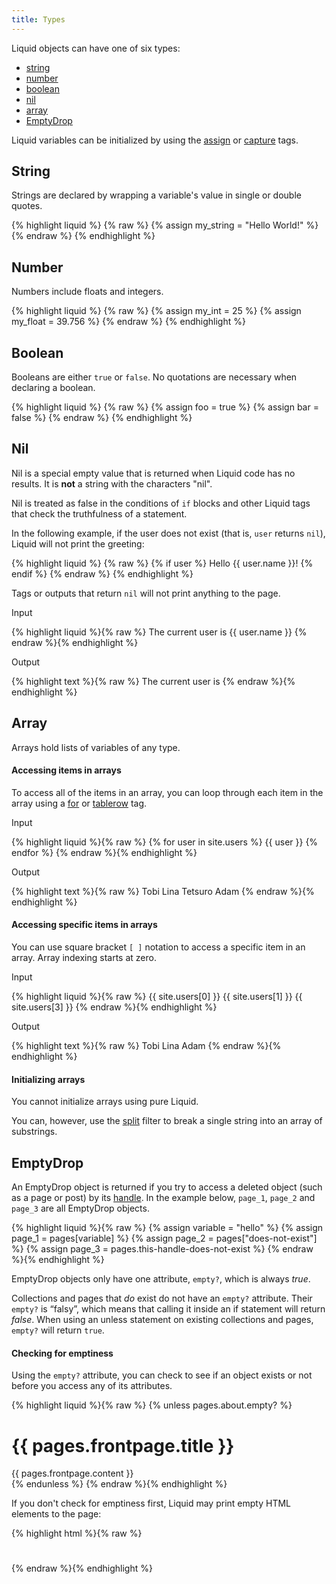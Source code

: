 ```yaml
---
title: Types
---
```


Liquid objects can have one of six types:

- [string](#string)
- [number](#number)
- [boolean](#boolean)
- [nil](#nil)
- [array](#array)
- [EmptyDrop](#emptydrop)

Liquid variables can be initialized by using the [assign](/tags/#assign) or [capture](/tags/#capture) tags.

## String

Strings are declared by wrapping a variable's value in single or double quotes.

{% highlight liquid %}
{% raw %}
{% assign my_string = "Hello World!" %}
{% endraw %}
{% endhighlight %}

## Number

Numbers include floats and integers.

{% highlight liquid %}
{% raw %}
{% assign my_int = 25 %}
{% assign my_float = 39.756 %}
{% endraw %}
{% endhighlight %}

## Boolean

Booleans are either `true` or `false`. No quotations are necessary when declaring a boolean.

{% highlight liquid %}
{% raw %}
{% assign foo = true %}
{% assign bar = false %}
{% endraw %}
{% endhighlight %}

## Nil

Nil is a special empty value that is returned when Liquid code has no results. It is **not** a string with the characters "nil".

Nil is treated as false in the conditions of `if` blocks and other Liquid tags that check the truthfulness of a statement.

In the following example, if the user does not exist (that is, `user` returns `nil`), Liquid will not print the greeting:

{% highlight liquid %}
{% raw %}
{% if user %}
  Hello {{ user.name }}!
{% endif %}
{% endraw %}
{% endhighlight %}

Tags or outputs that return `nil` will not print anything to the page.

<p class="input">Input</p>

{% highlight liquid %}{% raw %}
The current user is {{ user.name }}
{% endraw %}{% endhighlight %}

<p class="output">Output</p>

{% highlight text %}{% raw %}
The current user is
{% endraw %}{% endhighlight %}

## Array

Arrays hold lists of variables of any type.

#### Accessing items in arrays

To access all of the items in an array, you can loop through each item in the array using a [for](/tags/#for) or [tablerow](/tags/#tablerow) tag.

<p class="input">Input</p>
{% highlight liquid %}{% raw %}
<!-- if site.users = "Tobi", "Lina", "Tetsuro", "Adam" -->
{% for user in site.users %}
  {{ user }}
{% endfor %}
{% endraw %}{% endhighlight %}

<p class="output">Output</p>
{% highlight text %}{% raw %}
Tobi Lina Tetsuro Adam
{% endraw %}{% endhighlight %}


#### Accessing specific items in arrays

You can use square bracket `[ ]` notation to access a specific item in an array. Array indexing starts at zero.

<p class="input">Input</p>
{% highlight liquid %}{% raw %}
<!-- if site.users = "Tobi", "Lina", "Tetsuro", "Adam" -->
{{ site.users[0] }}
{{ site.users[1] }}
{{ site.users[3] }}
{% endraw %}{% endhighlight %}

<p class="output">Output</p>
{% highlight text %}{% raw %}
Tobi
Lina
Adam
{% endraw %}{% endhighlight %}

#### Initializing arrays

You cannot initialize arrays using pure Liquid.

You can, however, use the [split](/filters/#split) filter to break a single string into an array of substrings.

## EmptyDrop

An EmptyDrop object is returned if you try to access a deleted object (such as a page or post) by its [handle](/basics/#Handles). In the example below, `page_1`, `page_2` and `page_3` are all EmptyDrop objects.

{% highlight liquid %}{% raw %}
{% assign variable = "hello" %}
{% assign page_1 = pages[variable] %}
{% assign page_2 = pages["does-not-exist"] %}
{% assign page_3 = pages.this-handle-does-not-exist %}
{% endraw %}{% endhighlight %}

EmptyDrop objects only have one attribute, `empty?`, which is always *true*.

Collections and pages that *do* exist do not have an `empty?` attribute. Their `empty?` is “falsy”, which means that calling it inside an if statement will return *false*. When using an  unless statement on existing collections and pages, `empty?` will return `true`.

#### Checking for emptiness

Using the `empty?` attribute, you can check to see if an object exists or not before you access any of its attributes.

{% highlight liquid %}{% raw %}
{% unless pages.about.empty? %}
  <!-- This content will only print if the page with handle 'about' is not empty -->
  <h1>{{ pages.frontpage.title }}</h1>
  <div>{{ pages.frontpage.content }}</div>
{% endunless %}
{% endraw %}{% endhighlight %}

If you don't check for emptiness first, Liquid may print empty HTML elements to the page:

{% highlight html %}{% raw %}
<h1></h1>
<div></div>
{% endraw %}{% endhighlight %}
